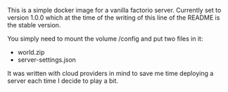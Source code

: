 This is a simple docker image for a vanilla factorio server. Currently set to version 1.0.0 which at the time of the writing of this line of the README is the stable version.

You simply need to mount the volume /config and put two files in it:
- world.zip
- server-settings.json

It was written with cloud providers in mind to save me time deploying a server each time I decide to play a bit.